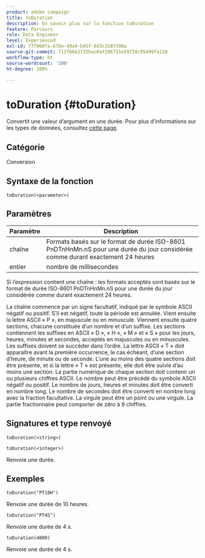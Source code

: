 ```yaml
---
product: adobe campaign
title: toDuration
description: En savoir plus sur la fonction toDuration
feature: Parcours
role: Data Engineer
level: Experienced
exl-id: 77f068fa-678e-49a4-b45f-843c3287390a
source-git-commit: 712f66b2715bac0af206755e59728c95499fa110
workflow-type: ht
source-wordcount: '280'
ht-degree: 100%

---
```


# toDuration {#toDuration}

Convertit une valeur d’argument en une durée. Pour plus d’informations sur les types de données, consultez [cette page](../expression/data-types.md).

## Catégorie

Conversion

## Syntaxe de la fonction

`toDuration(<parameter>)`

## Paramètres

| Paramètre | Description |
|--- |--- |
| chaîne | Formats basés sur le format de durée ISO-8601 PnDTnHnMn.nS pour une durée du jour considérée comme durant exactement 24 heures |
| entier | nombre de millisecondes |

Si l’expression contient une chaîne : les formats acceptés sont basés sur le format de durée ISO-8601 PnDTnHnMn.nS pour une durée du jour considérée comme durant exactement 24 heures.

La chaîne commence par un signe facultatif, indiqué par le symbole ASCII négatif ou positif. S’il est négatif, toute la période est annulée. Vient ensuite la lettre ASCII « P », en majuscule ou en minuscule. Viennent ensuite quatre sections, chacune constituée d’un nombre et d’un suffixe. Les sections contiennent les suffixes en ASCII « D », « H », « M » et « S » pour les jours, heures, minutes et secondes, acceptés en majuscules ou en minuscules. Les suffixes doivent se succéder dans l’ordre. La lettre ASCII « T » doit apparaître avant la première occurrence, le cas échéant, d’une section d’heure, de minute ou de seconde. L’une au moins des quatre sections doit être présente, et si la lettre « T » est présente, elle doit être suivie d’au moins une section. La partie numérique de chaque section doit contenir un ou plusieurs chiffres ASCII. Le nombre peut être précédé du symbole ASCII négatif ou positif. Le nombre de jours, heures et minutes doit être converti en nombre long. Le nombre de secondes doit être converti en nombre long avec la fraction facultative. La virgule peut être un point ou une virgule. La partie fractionnaire peut comporter de zéro à 9 chiffres.

## Signatures et type renvoyé

`toDuration(<string>)`

`toDuration(<integer>)`

Renvoie une durée.

## Exemples

`toDuration("PT10H")`

Renvoie une durée de 10 heures.

`toDuration("PT4S")`

Renvoie une durée de 4 s.

`toDuration(4000)`

Renvoie une durée de 4 s.
